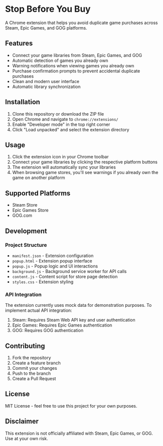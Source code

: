 # Stop Before You Buy

A Chrome extension that helps you avoid duplicate game purchases across Steam, Epic Games, and GOG platforms.

## Features

- Connect your game libraries from Steam, Epic Games, and GOG
- Automatic detection of games you already own
- Warning notifications when viewing games you already own
- Purchase confirmation prompts to prevent accidental duplicate purchases
- Clean and modern user interface
- Automatic library synchronization

## Installation

1. Clone this repository or download the ZIP file
2. Open Chrome and navigate to `chrome://extensions/`
3. Enable "Developer mode" in the top right corner
4. Click "Load unpacked" and select the extension directory

## Usage

1. Click the extension icon in your Chrome toolbar
2. Connect your game libraries by clicking the respective platform buttons
3. The extension will automatically sync your libraries
4. When browsing game stores, you'll see warnings if you already own the game on another platform

## Supported Platforms

- Steam Store
- Epic Games Store
- GOG.com

## Development

### Project Structure

- `manifest.json` - Extension configuration
- `popup.html` - Extension popup interface
- `popup.js` - Popup logic and UI interactions
- `background.js` - Background service worker for API calls
- `content.js` - Content script for store page detection
- `styles.css` - Extension styling

### API Integration

The extension currently uses mock data for demonstration purposes. To implement actual API integration:

1. Steam: Requires Steam Web API key and user authentication
2. Epic Games: Requires Epic Games authentication
3. GOG: Requires GOG authentication

## Contributing

1. Fork the repository
2. Create a feature branch
3. Commit your changes
4. Push to the branch
5. Create a Pull Request

## License

MIT License - feel free to use this project for your own purposes.

## Disclaimer

This extension is not officially affiliated with Steam, Epic Games, or GOG. Use at your own risk. 